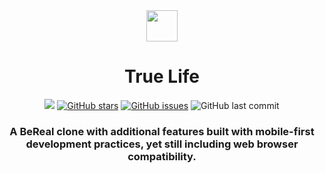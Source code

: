 <div align="center">
<!-- ADD WEBSITE LOGO SRC BELOW -->
   <img width="50px" src=""/>
   <h1>True Life</h1>
   <a href="https://github.com/squirtoise/true-life"><img src="https://img.shields.io/badge/license-MIT-blue"/></a> <a href="https://github.com/squirtoise/true-life/stargazers"><img alt="GitHub stars" src="https://img.shields.io/github/stars/squirtoise/true-life"></a> <a             href="https://github.com/squirtoise/true-life/issues"><img alt="GitHub issues" src="https://img.shields.io/github/issues/squirtoise/true-life"></a> <img alt="GitHub last commit" src="https://img.shields.io/github/last-commit/squirtoise/true-life">

   <h3 align="center"> <strong>A BeReal clone with additional features built with mobile-first development practices, yet still including web browser compatibility.</strong></h3>
   </div>
   
&nbsp;
